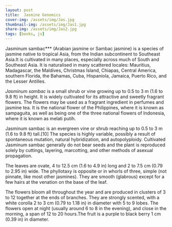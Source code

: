 ```yaml
---
layout: post
title:  Jasmine Genomics
cover-img: /assets/img/Jas.jpg
thumbnail-img: /assets/img/Jas1.jpg
share-img: /assets/img/Jas2.jpg
tags: [books, js]
---
```


Jasminum sambac*** (Arabian jasmine or Sambac jasmine) is a species of jasmine native to tropical Asia, from the Indian subcontinent to Southeast Asia.It is cultivated in many places, especially across much of South and Southeast Asia. It is naturalised in many scattered locales: Mauritius, Madagascar, the Maldives, Christmas Island, Chiapas, Central America, southern Florida, the Bahamas, Cuba, Hispaniola, Jamaica, Puerto Rico, and the Lesser Antilles.

*Jasminum sambac* is a small shrub or vine growing up to 0.5 to 3 m (1.6 to 9.8 ft) in height. It is widely cultivated for its attractive and sweetly fragrant flowers. The flowers may be used as a fragrant ingredient in perfumes and jasmine tea. It is the national flower of the Philippines, where it is known as sampaguita, as well as being one of the three national flowers of Indonesia, where it is known as melati putih.

Jasminum sambac is an evergreen vine or shrub reaching up to 0.5 to 3 m (1.6 to 9.8 ft) tall.[10] The species is highly variable, possibly a result of spontaneous mutation, natural hybridization, and autopolyploidy. Cultivated Jasminum sambac generally do not bear seeds and the plant is reproduced solely by cuttings, layering, marcotting, and other methods of asexual propagation.

The leaves are ovate, 4 to 12.5 cm (1.6 to 4.9 in) long and 2 to 7.5 cm (0.79 to 2.95 in) wide. The phyllotaxy is opposite or in whorls of three, simple (not pinnate, like most other jasmines). They are smooth (glabrous) except for a few hairs at the venation on the base of the leaf.

The flowers bloom all throughout the year and are produced in clusters of 3 to 12 together at the ends of branches. They are strongly scented, with a white corolla 2 to 3 cm (0.79 to 1.18 in) in diameter with 5 to 9 lobes. The flowers open at night (usually around 6 to 8 in the evening), and close in the morning, a span of 12 to 20 hours.The fruit is a purple to black berry 1 cm (0.39 in) in diameter.
